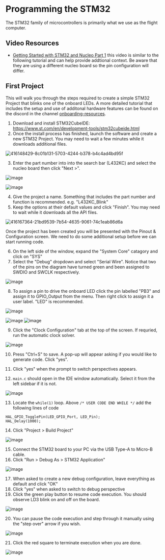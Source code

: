 # Programming the STM32
The STM32 family of microcontrollers is primarily what we use as the flight computer. 

## Video Resources
- [Getting Started with STM32 and Nucleo Part 1](https://youtu.be/hyZS2p1tW-g?si=03hjzHC9kvGC5h2D) this video is similar to the following tutorial and can help provide addtional context. Be aware that they are using a different nucleo board so the pin configuration will differ. 

## First Project 
This will walk you through the steps required to create a simple STM32 Project that blinks one of the onboard LEDs. A more detailed tutorial that includes the setup and use of additonal hardware features can be found on the discord in the channel [onboarding-resources](https://discord.com/channels/1326364517881352272/1337048190041587826).  
1. Download and install STM32CubeIDE: https://www.st.com/en/development-tools/stm32cubeide.html
2. Once the install process has finished, launch the software and create a new STM32 Project. You may need to wait a few minutes while it downloads additional files.

![416148429-8c01b131-5703-4244-b378-b4c4ad4bd95f](https://github.com/user-attachments/assets/c74385df-d6e5-4fb9-97da-23ff34e397a1)

3. Enter the part number into into the search bar (L432KC) and select the nucleo board then click "Next >".

![image](https://github.com/user-attachments/assets/9a8dc436-9441-4a8a-b14f-9fb5a5db6107)

![image](https://github.com/user-attachments/assets/ba0da2a9-aec2-4de3-8cde-e519f5ae7eea)

4. Give the project a name. Something that includes the part number and function is recommended. e.g. "L432KC_Blink"
5. Keep the options at their default values and click "Finish". You may need to wait while it downloads all the API files. 

![416167364-21bd9539-7b54-4635-9061-74c1eab86d6a](https://github.com/user-attachments/assets/1c9704e3-4274-421e-9ce5-6a1d422aaa3f)

Once the project has been created you will be presented with the Pinout & Configuration screen. We need to do some additional setup before we can start running code. 

6. On the left side of the window, expand the "System Core" catagory and click on "SYS"
7. Select the "Debug" dropdown and select "Serial Wire". Notice that two of the pins on the diagram have turned green and been assigned to SWDIO and SWCLK respectively.

![image](https://github.com/user-attachments/assets/2cefb839-2d18-4671-aacd-abe89a490e17)

8. To assign a pin to drive the onboard LED click the pin labelled "PB3" and assign it to GPIO_Output from the menu. Then right click to assign it a user label. "LED" is recommended. 

![image](https://github.com/user-attachments/assets/97ef24e4-e83e-4434-a23c-4646fd014e86)

![image](https://github.com/user-attachments/assets/17cd7a89-541e-4fbf-9141-4294f337a3c6)
![image](https://github.com/user-attachments/assets/a84bc743-0b72-4326-b873-4ade57bf94fa)

9. Click the "Clock Configuration" tab at the top of the screen. If requried, run the automatic clock solver. 

![image](https://github.com/user-attachments/assets/a606cfd7-5bc8-4b7e-9f17-fead7cba008d)

10. Press "Ctrl+S" to save. A pop-up will appear asking if you would like to generate code. Click "yes". 

11. Click "yes" when the prompt to switch perspectives appears. 

12. `main.c` should open in the IDE window automatically. Select it from the left sidebar if it is not. 

![image](https://github.com/user-attachments/assets/2e8f6a47-c0ec-4133-93da-de1eff972013)

13. Locate the `while(1)` loop. Above `/* USER CODE END WHILE */` add the following lines of code
```
HAL_GPIO_TogglePin(LED_GPIO_Port, LED_Pin);
HAL_Delay(1000);
```
14. Click "Project > Build Project"

![image](https://github.com/user-attachments/assets/3c56e0a7-ed15-41d2-a232-04d5a861e4f6)

15. Connect the STM32 board to your PC via the USB Type-A to Micro-B cable. 
16. Click "Run > Debug As > STM32 Application"

![image](https://github.com/user-attachments/assets/02c22ddd-4f08-46ee-8482-4a00e4920838)

17. When asked to create a new debug configuration, leave everything as default and click "OK"
18. Click "yes" when asked to switch to debug perspective 
19. Click the green play button to resume code execution. You should observe LD3 blink on and off on the board.  

![image](https://github.com/user-attachments/assets/c279979f-275c-482a-a120-bc94c52a27b6)

20. You can pause the code execution and step through it manually using the "step over" arrow if you wish.

![image](https://github.com/user-attachments/assets/143cb32f-c412-4a74-92e4-db6ca15c5d11)

21. Click the red square to terminate execution when you are done.

![image](https://github.com/user-attachments/assets/41e7a841-8c0d-4259-8176-64fbc4982326)
